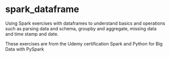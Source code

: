 # spark_dataframe
Using Spark exercises with dataframes to understand basics and operations such as parsing data and schema, 
groupby and aggregate, missing data and time stamp and date. 

These exercises are from the Udemy certification Spark and Python for Big Data with PySpark 
